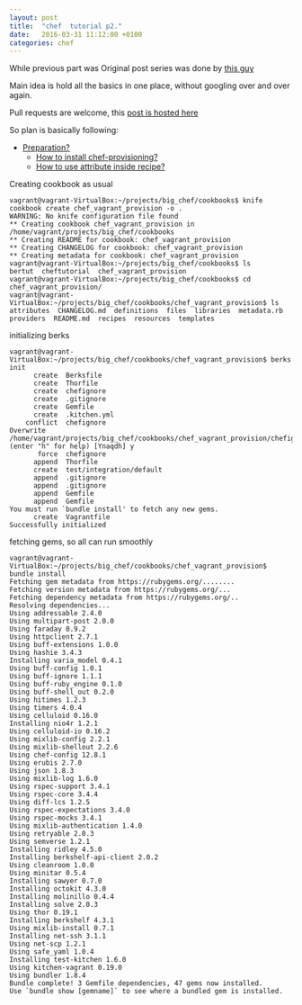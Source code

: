 ```yaml
---
layout: post
title:  "chef  tutorial p2."
date:   2016-03-31 11:12:00 +0100
categories: chef
---
```


While previous part was
Original post series was done by [this guy](http://www.jeeatwork.com/?p=102)

Main idea is hold all the basics in one place, without googling over and over again.

Pull requests are welcome, this [post is hosted here](https://github.com/mungobungo/mungobungo.github.io)

So plan is basically following:

* [Preparation?](#preparation)
  * [How to install chef-provisioning?](#chef_provisioning_install)
  * [How to use attribute inside recipe?](#use_attribute)

Creating cookbook as usual

```shell
vagrant@vagrant-VirtualBox:~/projects/big_chef/cookbooks$ knife cookbook create chef_vagrant_provision -o .
WARNING: No knife configuration file found
** Creating cookbook chef_vagrant_provision in /home/vagrant/projects/big_chef/cookbooks
** Creating README for cookbook: chef_vagrant_provision
** Creating CHANGELOG for cookbook: chef_vagrant_provision
** Creating metadata for cookbook: chef_vagrant_provision
vagrant@vagrant-VirtualBox:~/projects/big_chef/cookbooks$ ls
bertut  cheftutorial  chef_vagrant_provision
vagrant@vagrant-VirtualBox:~/projects/big_chef/cookbooks$ cd chef_vagrant_provision/
vagrant@vagrant-VirtualBox:~/projects/big_chef/cookbooks/chef_vagrant_provision$ ls
attributes  CHANGELOG.md  definitions  files  libraries  metadata.rb  providers  README.md  recipes  resources  templates
```

initializing berks

```shell
vagrant@vagrant-VirtualBox:~/projects/big_chef/cookbooks/chef_vagrant_provision$ berks init
      create  Berksfile
      create  Thorfile
      create  chefignore
      create  .gitignore
      create  Gemfile
      create  .kitchen.yml
    conflict  chefignore
Overwrite /home/vagrant/projects/big_chef/cookbooks/chef_vagrant_provision/chefignore? (enter "h" for help) [Ynaqdh] y
       force  chefignore
      append  Thorfile
      create  test/integration/default
      append  .gitignore
      append  .gitignore
      append  Gemfile
      append  Gemfile
You must run `bundle install' to fetch any new gems.
      create  Vagrantfile
Successfully initialized
```

fetching gems, so all can run smoothly

```shell
vagrant@vagrant-VirtualBox:~/projects/big_chef/cookbooks/chef_vagrant_provision$ bundle install
Fetching gem metadata from https://rubygems.org/........
Fetching version metadata from https://rubygems.org/...
Fetching dependency metadata from https://rubygems.org/..
Resolving dependencies...
Using addressable 2.4.0
Using multipart-post 2.0.0
Using faraday 0.9.2
Using httpclient 2.7.1
Using buff-extensions 1.0.0
Using hashie 3.4.3
Installing varia_model 0.4.1
Using buff-config 1.0.1
Using buff-ignore 1.1.1
Using buff-ruby_engine 0.1.0
Using buff-shell_out 0.2.0
Using hitimes 1.2.3
Using timers 4.0.4
Using celluloid 0.16.0
Installing nio4r 1.2.1
Using celluloid-io 0.16.2
Using mixlib-config 2.2.1
Using mixlib-shellout 2.2.6
Using chef-config 12.8.1
Using erubis 2.7.0
Using json 1.8.3
Using mixlib-log 1.6.0
Using rspec-support 3.4.1
Using rspec-core 3.4.4
Using diff-lcs 1.2.5
Using rspec-expectations 3.4.0
Using rspec-mocks 3.4.1
Using mixlib-authentication 1.4.0
Using retryable 2.0.3
Using semverse 1.2.1
Installing ridley 4.5.0
Installing berkshelf-api-client 2.0.2
Using cleanroom 1.0.0
Using minitar 0.5.4
Installing sawyer 0.7.0
Installing octokit 4.3.0
Installing molinillo 0.4.4
Installing solve 2.0.3
Using thor 0.19.1
Installing berkshelf 4.3.1
Using mixlib-install 0.7.1
Installing net-ssh 3.1.1
Using net-scp 1.2.1
Using safe_yaml 1.0.4
Installing test-kitchen 1.6.0
Using kitchen-vagrant 0.19.0
Using bundler 1.8.4
Bundle complete! 3 Gemfile dependencies, 47 gems now installed.
Use `bundle show [gemname]` to see where a bundled gem is installed.

```
